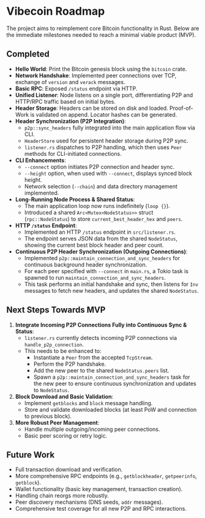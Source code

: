 # Vibecoin Roadmap

The project aims to reimplement core Bitcoin functionality in Rust. Below are the immediate milestones needed to reach a minimal viable product (MVP).

## Completed
- **Hello World**: Print the Bitcoin genesis block using the `bitcoin` crate.
- **Network Handshake**: Implemented peer connections over TCP, exchange of `version` and `verack` messages.
- **Basic RPC**: Exposed `/status` endpoint via HTTP.
- **Unified Listener**: Node listens on a single port, differentiating P2P and HTTP/RPC traffic based on initial bytes.
- **Header Storage**: Headers can be stored on disk and loaded. Proof-of-Work is validated on append. Locator hashes can be generated.
- **Header Synchronization (P2P Integration)**:
    - `p2p::sync_headers` fully integrated into the main application flow via CLI.
    - `HeaderStore` used for persistent header storage during P2P sync.
    - `listener.rs` dispatches to P2P handling, which then uses `Peer` methods for CLI-initiated connections.
- **CLI Enhancements**:
    - `--connect` option initiates P2P connection and header sync.
    - `--height` option, when used with `--connect`, displays synced block height.
    - Network selection (`--chain`) and data directory management implemented.
- **Long-Running Node Process & Shared Status**:
    - The main application loop now runs indefinitely (`loop {}`).
    - Introduced a shared `Arc<Mutex<NodeStatus>>` struct (`rpc::NodeStatus`) to store `current_best_header_hex` and `peers`.
- **HTTP `/status` Endpoint**:
    - Implemented an HTTP `/status` endpoint in `src/listener.rs`.
    - The endpoint serves JSON data from the shared `NodeStatus`, showing the current best block header and peer count.
- **Continuous P2P Header Synchronization (Outgoing Connections)**:
    - Implemented `p2p::maintain_connection_and_sync_headers` for continuous background header synchronization.
    - For each peer specified with `--connect` in `main.rs`, a Tokio task is spawned to run `maintain_connection_and_sync_headers`.
    - This task performs an initial handshake and sync, then listens for `Inv` messages to fetch new headers, and updates the shared `NodeStatus`.

## Next Steps Towards MVP
1.  **Integrate Incoming P2P Connections Fully into Continuous Sync & Status**:
    - `listener.rs` currently detects incoming P2P connections via `handle_p2p_connection`.
    - This needs to be enhanced to:
        - Instantiate a `Peer` from the accepted `TcpStream`.
        - Perform the P2P handshake.
        - Add the new peer to the shared `NodeStatus.peers` list.
        - Spawn a `p2p::maintain_connection_and_sync_headers` task for the new peer to ensure continuous synchronization and updates to `NodeStatus`.
2.  **Block Download and Basic Validation**:
    - Implement `getblocks` and `block` message handling.
    - Store and validate downloaded blocks (at least PoW and connection to previous block).
3.  **More Robust Peer Management**:
    - Handle multiple outgoing/incoming peer connections.
    - Basic peer scoring or retry logic.

## Future Work
- Full transaction download and verification.
- More comprehensive RPC endpoints (e.g., `getblockheader`, `getpeerinfo`, `getblock`).
- Wallet functionality (basic key management, transaction creation).
- Handling chain reorgs more robustly.
- Peer discovery mechanisms (DNS seeds, `addr` messages).
- Comprehensive test coverage for all new P2P and RPC interactions.
